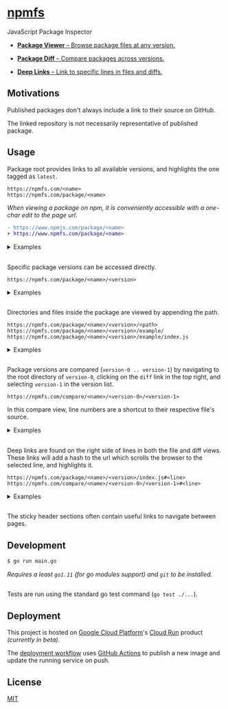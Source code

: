 <!--

todo
    write more tests
        registry.Err(or)
    registry picker

-->

<!-- REMEMBER TO MIRROR CONTENT CHANGES ON HOMEPAGE -->

# [npmfs](https://npmfs.com)

JavaScript Package Inspector

- [**Package Viewer** – Browse package files at any version.](https://npmfs.com/package/express/4.17.1/)

- [**Package Diff** – Compare packages across versions.](https://npmfs.com/compare/express/4.17.0/4.17.1/)

- [**Deep Links** – Link to specific lines in files and diffs.](https://npmfs.com/package/express/4.17.1/Readme.md#L16)

## Motivations

Published packages don't always include a link to their source on GitHub.

The linked repository is not necessarily representative of published package.

## Usage

Package root provides links to all available versions, and highlights the one tagged as `latest`.

```
https://npmfs.com/<name>
https://npmfs.com/package/<name>
```

_When viewing a package on npm, it is conveniently accessible with a one-char edit to the page url._

```diff
- https://www.npmjs.com/package/<name>
+ https://www.npmfs.com/package/<name>
```

<details>
    <summary>Examples</summary>
    <a href="https://npmfs.com/lodash">https://npmfs.com/lodash</a>
    <br>
    <a href="https://npmfs.com/package/lodash">https://npmfs.com/package/lodash</a>
    <br>
    <a href="https://npmfs.com/request">https://npmfs.com/request</a>
    <br>
    <a href="https://npmfs.com/package/request">https://npmfs.com/package/request</a>
</details>

##

Specific package versions can be accessed directly.

```
https://npmfs.com/package/<name>/<version>
```

<details>
    <summary>Examples</summary>
    <a href="https://npmfs.com/package/chalk/2.4.2">https://npmfs.com/package/chalk/2.4.2</a>
    <br>
    <a href="https://npmfs.com/package/chalk/1.0.0">https://npmfs.com/package/chalk/1.0.0</a>
    <br>
    <a href="https://npmfs.com/package/commander/2.20.0">https://npmfs.com/package/commander/2.20.0</a>
    <br>
    <a href="https://npmfs.com/package/commander/1.0.0">https://npmfs.com/package/commander/1.0.0</a>
</details>

##

Directories and files inside the package are viewed by appending the path.

```
https://npmfs.com/package/<name>/<version>/<path>
https://npmfs.com/package/<name>/<version>/example/
https://npmfs.com/package/<name>/<version>/example/index.js
```

<details>
    <summary>Examples</summary>
    <a href="https://npmfs.com/package/async/3.0.1/internal/">https://npmfs.com/package/async/3.0.1/internal/</a>
    <br>
    <a href="https://npmfs.com/package/async/3.0.1/internal/once.js">https://npmfs.com/package/async/3.0.1/internal/once.js</a>
    <br>
    <a href="https://npmfs.com/package/react/16.8.6/umd/">https://npmfs.com/package/react/16.8.6/umd/</a>
    <br>
    <a href="https://npmfs.com/package/react/16.8.6/package.json">https://npmfs.com/package/react/16.8.6/package.json</a>
</details>

##

Package versions are compared (`version-0 .. version-1`) by navigating to the root directory of `version-0`, clicking on the `diff` link in the top right, and selecting `version-1` in the version list.

```
https://npmfs.com/compare/<name>/<version-0>/<version-1>
```

In this compare view, line numbers are a shortcut to their respective file's source.

<details>
    <summary>Examples</summary>
    <a href="https://npmfs.com/compare/debug/4.1.0/4.1.1">https://npmfs.com/compare/debug/4.1.0/4.1.1</a>
    <br>
    <a href="https://npmfs.com/compare/debug/3.0.0/4.0.0">https://npmfs.com/compare/debug/3.0.0/4.0.0</a>
    <br>
    <a href="https://npmfs.com/compare/underscore/1.9.0/1.9.1">https://npmfs.com/compare/underscore/1.9.0/1.9.1</a>
    <br>
    <a href="https://npmfs.com/compare/underscore/1.6.0/1.7.0">https://npmfs.com/compare/underscore/1.6.0/1.7.0</a>
</details>

##

Deep links are found on the right side of lines in both the file and diff views. These links will add a hash to the url which scrolls the browser to the selected line, and highlights it.

```
https://npmfs.com/package/<name>/<version>/index.js#<line>
https://npmfs.com/compare/<name>/<version-0>/<version-1>#<line>
```

<details>
    <summary>Examples</summary>
    <a href="https://npmfs.com/package/bluebird/3.5.5/js/release/race.js#L32">https://npmfs.com/package/bluebird/3.5.5/js/release/race.js#L32</a>
    <br>
    <a href="https://npmfs.com/compare/bluebird/3.5.4/3.5.5#D0L35">https://npmfs.com/compare/bluebird/3.5.4/3.5.5#D0L35</a>
    <br>
    <a href="https://npmfs.com/package/moment/2.24.0/locale/ca.js#L81">https://npmfs.com/package/moment/2.24.0/locale/ca.js#L81</a>
    <br>
    <a href="https://npmfs.com/compare/moment/2.23.0/2.24.0#D19L0">https://npmfs.com/compare/moment/2.23.0/2.24.0#D19L0</a>
</details>

##

The sticky header sections often contain useful links to navigate between pages.

## Development

```bash
$ go run main.go
```

_Requires a least `go1.11` (for go modules support) and `git` to be installed._

##

Tests are run using the standard go test command (`go test ./...`).

## Deployment

This project is hosted on [Google Cloud Platform](https://cloud.google.com/)'s [Cloud Run](https://cloud.google.com/run/) product _(currently in beta)_.

The [deployment workflow](./.github/main.workflow) uses [GitHub Actions](https://developer.github.com/actions/) to publish a new image and update the running service on push.

## License

[MIT](./LICENSE)

